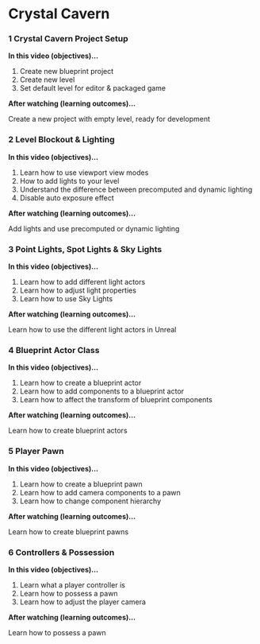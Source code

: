 # Crystal Cavern


### 1 Crystal Cavern Project Setup ###

**In this video (objectives)…**

1. Create new blueprint project
1. Create new level
1. Set default level for editor & packaged game

**After watching (learning outcomes)…**

Create a new project with empty level, ready for development

### 2 Level Blockout & Lighting ###

**In this video (objectives)…**

1. Learn how to use viewport view modes
1. How to add lights to your level
1. Understand the difference between precomputed and dynamic lighting
1. Disable auto exposure effect

**After watching (learning outcomes)…**

Add lights and use precomputed or dynamic lighting

### 3 Point Lights, Spot Lights & Sky Lights ###

**In this video (objectives)…**

1. Learn how to add different light actors
1. Learn how to adjust light properties
1. Learn how to use Sky Lights

**After watching (learning outcomes)…**

Learn how to use the different light actors in Unreal

### 4 Blueprint Actor Class ###

**In this video (objectives)…**

1. Learn how to create a blueprint actor
1. Learn how to add components to a blueprint actor
1. Learn how to affect the transform of blueprint components

**After watching (learning outcomes)…**

Learn how to create blueprint actors

### 5 Player Pawn ###

**In this video (objectives)…**

1. Learn how to create a blueprint pawn
1. Learn how to add camera components to a pawn
1. Learn how to change component hierarchy

**After watching (learning outcomes)…**

Learn how to create blueprint pawns

### 6 Controllers & Possession ###

**In this video (objectives)…**

1. Learn what a player controller is
1. Learn how to possess a pawn
1. Learn how to adjust the player camera

**After watching (learning outcomes)…**

Learn how to possess a pawn
